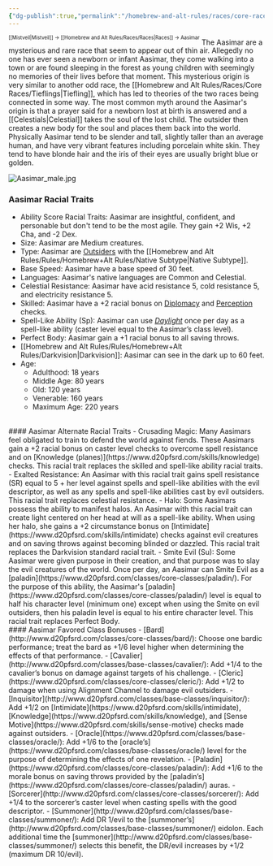 ```yaml
---
{"dg-publish":true,"permalink":"/homebrew-and-alt-rules/races/core-races/aasimar/"}
---
```


<sup><sup>[[Mistveil\|Mistveil]] → [[Homebrew and Alt Rules/Races/Races\|Races]] → Aasimar</sup></sup>
The Aasimar are a mysterious and rare race that seem to appear out of thin air. Allegedly no one has ever seen a newborn or infant Aasimar, they come walking into a town or are found sleeping in the forest as young children with seemingly no memories of their lives before that moment. This mysterious origin is very similar to another odd race, the [[Homebrew and Alt Rules/Races/Core Races/Tieflings\|Tiefling]], which has led to theories of the two races being connected in some way. The most common myth around the Aasimar's origin is that a prayer said for a newborn lost at birth is answered and a [[Celestials\|Celestial]] takes the soul of the lost child. The outsider then creates a new body for the soul and places them back into the world. Physically Aasimar tend to be slender and tall, slightly taller than an average human, and have very vibrant features including porcelain white skin. They tend to have blonde hair and the iris of their eyes are usually bright blue or golden. 

![Aasimar_male.jpg](/img/user/Attachments/Aasimar_male.jpg)
### Aasimar Racial Traits
- Ability Score Racial Traits: Aasimar are insightful, confident, and personable but don't tend to be the most agile. They gain +2 Wis, +2 Cha, and -2 Dex.
- Size: Aasimar are Medium creatures.
- Type: Aasimar are [Outsiders](https://www.d20pfsrd.com/bestiary/rules-for-monsters/creature-types/#TOC-Outsider) with the [[Homebrew and Alt Rules/Rules/Homebrew+Alt Rules/Native Subtype\|Native Subtype]].
- Base Speed: Aasimar have a base speed of 30 feet.
- Languages: Aasimar's native languages are Common and Celestial.
- Celestial Resistance: Aasimar have acid resistance 5, cold resistance 5, and electricity resistance 5.
- Skilled: Aasimar have a +2 racial bonus on [Diplomacy](https://www.d20pfsrd.com/skills/diplomacy) and [Perception](https://www.d20pfsrd.com/skills/perception) checks.
- Spell-Like Ability (Sp): Aasimar can use [*Daylight*](https://www.d20pfsrd.com/magic/all-spells/d/daylight) once per day as a spell-like ability (caster level equal to the Aasimar’s class level).
- Perfect Body: Aasimar gain a +1 racial bonus to all saving throws.
- [[Homebrew and Alt Rules/Rules/Homebrew+Alt Rules/Darkvision\|Darkvision]]: Aasimar can see in the dark up to 60 feet.
- Age:
    - Adulthood: 18 years
    - Middle Age: 80 years
    - Old: 120 years
    - Venerable: 160 years
    - Maximum Age: 220 years
<br>
#### Aasimar Alternate Racial Traits
- Crusading Magic: Many Aasimars feel obligated to train to defend the world against fiends. These Aasimars gain a +2 racial bonus on caster level checks to overcome spell resistance and on [Knowledge (planes)](https://www.d20pfsrd.com/skills/knowledge) checks. This racial trait replaces the skilled and spell-like ability racial traits.
- Exalted Resistance: An Aasimar with this racial trait gains spell resistance (SR) equal to 5 + her level against spells and spell-like abilities with the evil descriptor, as well as any spells and spell-like abilities cast by evil outsiders. This racial trait replaces celestial resistance.
- Halo: Some Aasimars possess the ability to manifest halos. An Aasimar with this racial trait can create light centered on her head at will as a spell-like ability. When using her halo, she gains a +2 circumstance bonus on [Intimidate](https://www.d20pfsrd.com/skills/intimidate) checks against evil creatures and on saving throws against becoming blinded or dazzled. This racial trait replaces the Darkvision standard racial trait.
- Smite Evil (Su): Some Aasimar were given purpose in their creation, and that purpose was to slay the evil creatures of the world. Once per day, an Aasimar can Smite Evil as a [paladin](https://www.d20pfsrd.com/classes/core-classes/paladin/). For the purpose of this ability, the Aasimar's [paladin](https://www.d20pfsrd.com/classes/core-classes/paladin/) level is equal to half his character level (minimum one) except when using the Smite on evil outsiders, then his paladin level is equal to his entire character level. This racial trait replaces Perfect Body.
<br>
#### Aasimar Favored Class Bonuses
- [Bard](http://www.d20pfsrd.com/classes/core-classes/bard/): Choose one bardic performance; treat the bard as +1/6 level higher when determining the effects of that performance.
- [Cavalier](http://www.d20pfsrd.com/classes/base-classes/cavalier/): Add +1/4 to the cavalier’s bonus on damage against targets of his challenge.
- [Cleric](https://www.d20pfsrd.com/classes/core-classes/cleric/): Add +1/2 to damage when using Alignment Channel to damage evil outsiders.
- [Inquisitor](http://www.d20pfsrd.com/classes/base-classes/inquisitor/): Add +1/2 on [Intimidate](https://www.d20pfsrd.com/skills/intimidate), [Knowledge](https://www.d20pfsrd.com/skills/knowledge), and [Sense Motive](https://www.d20pfsrd.com/skills/sense-motive) checks made against outsiders.
- [Oracle](https://www.d20pfsrd.com/classes/base-classes/oracle/): Add +1/6 to the [oracle’s](https://www.d20pfsrd.com/classes/base-classes/oracle/) level for the purpose of determining the effects of one revelation.
- [Paladin](https://www.d20pfsrd.com/classes/core-classes/paladin/): Add +1/6 to the morale bonus on saving throws provided by the [paladin’s](https://www.d20pfsrd.com/classes/core-classes/paladin/) auras.
- [Sorcerer](http://www.d20pfsrd.com/classes/core-classes/sorcerer/): Add +1/4 to the sorcerer’s caster level when casting spells with the good descriptor.
- [Summoner](http://www.d20pfsrd.com/classes/base-classes/summoner/): Add DR 1/evil to the [summoner’s](http://www.d20pfsrd.com/classes/base-classes/summoner/) eidolon. Each additional time the [summoner](http://www.d20pfsrd.com/classes/base-classes/summoner/) selects this benefit, the DR/evil increases by +1/2 (maximum DR 10/evil).